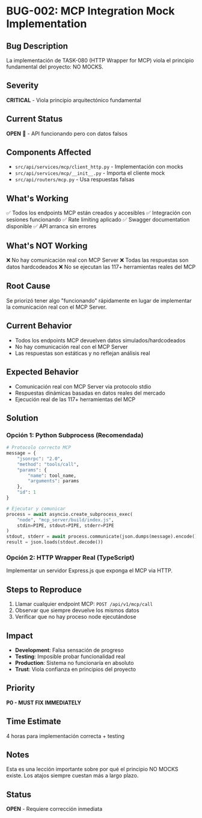 # BUG-002: MCP Integration Mock Implementation

## Bug Description
La implementación de TASK-080 (HTTP Wrapper for MCP) viola el principio fundamental del proyecto: NO MOCKS.

## Severity
**CRITICAL** - Viola principio arquitectónico fundamental

## Current Status
**OPEN** 🔴 - API funcionando pero con datos falsos

## Components Affected
- `src/api/services/mcp/client_http.py` - Implementación con mocks
- `src/api/services/mcp/__init__.py` - Importa el cliente mock
- `src/api/routers/mcp.py` - Usa respuestas falsas

## What's Working
✅ Todos los endpoints MCP están creados y accesibles
✅ Integración con sesiones funcionando
✅ Rate limiting aplicado
✅ Swagger documentation disponible
✅ API arranca sin errores

## What's NOT Working
❌ No hay comunicación real con MCP Server
❌ Todas las respuestas son datos hardcodeados
❌ No se ejecutan las 117+ herramientas reales del MCP

## Root Cause
Se priorizó tener algo "funcionando" rápidamente en lugar de implementar la comunicación real con el MCP Server.

## Current Behavior
- Todos los endpoints MCP devuelven datos simulados/hardcodeados
- No hay comunicación real con el MCP Server
- Las respuestas son estáticas y no reflejan análisis real

## Expected Behavior
- Comunicación real con MCP Server via protocolo stdio
- Respuestas dinámicas basadas en datos reales del mercado
- Ejecución real de las 117+ herramientas del MCP

## Solution
### Opción 1: Python Subprocess (Recomendada)
```python
# Protocolo correcto MCP
message = {
    "jsonrpc": "2.0",
    "method": "tools/call",
    "params": {
        "name": tool_name,
        "arguments": params
    },
    "id": 1
}

# Ejecutar y comunicar
process = await asyncio.create_subprocess_exec(
    "node", "mcp_server/build/index.js",
    stdin=PIPE, stdout=PIPE, stderr=PIPE
)
stdout, stderr = await process.communicate(json.dumps(message).encode())
result = json.loads(stdout.decode())
```

### Opción 2: HTTP Wrapper Real (TypeScript)
Implementar un servidor Express.js que exponga el MCP via HTTP.

## Steps to Reproduce
1. Llamar cualquier endpoint MCP: `POST /api/v1/mcp/call`
2. Observar que siempre devuelve los mismos datos
3. Verificar que no hay proceso node ejecutándose

## Impact
- **Development**: Falsa sensación de progreso
- **Testing**: Imposible probar funcionalidad real
- **Production**: Sistema no funcionaría en absoluto
- **Trust**: Viola confianza en principios del proyecto

## Priority
**P0 - MUST FIX IMMEDIATELY**

## Time Estimate
4 horas para implementación correcta + testing

## Notes
Esta es una lección importante sobre por qué el principio NO MOCKS existe. Los atajos siempre cuestan más a largo plazo.

## Status
**OPEN** - Requiere corrección inmediata
